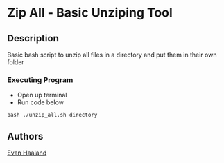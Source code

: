 # Zip All - Basic Unziping Tool

## Description
Basic bash script to unzip all files in a directory and put them in their own folder

### Executing Program
- Open up terminal
- Run code below
   
 ```bash ./unzip_all.sh directory```

## Authors
[Evan Haaland](https://www.linkedin.com/in/evannhaaland/) </br>
